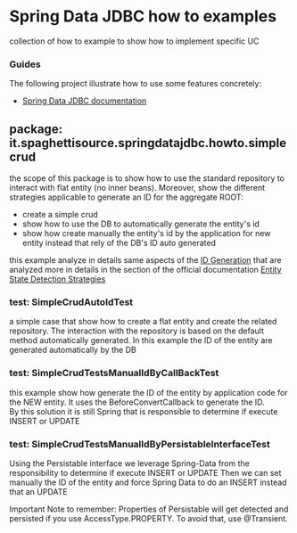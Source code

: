 # Spring Data JDBC how to examples
collection of how to example to show how to implement specific UC

### Guides
The following project illustrate how to use some features concretely:

* [Spring Data JDBC documentation](https://docs.spring.io/spring-data/relational/reference/jdbc.html)

## package: it.spaghettisource.springdatajdbc.howto.simplecrud

the scope of this package is to show how to use the standard repository to interact with flat entity (no inner beans).
Moreover, show the different strategies applicable to generate an ID for the aggregate ROOT:
* create a simple crud
* show how to use the DB to automatically generate the entity's id
* show how create manually the entity's id by the application for new entity instead that rely of the DB's ID auto generated

this example analyze in details same aspects of the 
[ID Generation](https://docs.spring.io/spring-data/relational/reference/jdbc/entity-persistence.html#entity-persistence.id-generation)
that are analyzed more in details in the section of the official documentation 
[Entity State Detection Strategies](https://docs.spring.io/spring-data/relational/reference/repositories/core-concepts.html#is-new-state-detection)


### test: SimpleCrudAutoIdTest

a simple case that show how to create a flat entity and create the related repository.
The interaction with the repository is based on the default method automatically generated.
In this example the ID of the entity are generated automatically by the DB 

### test: SimpleCrudTestsManualIdByCallBackTest

this example show how generate the ID of the entity by application code for the NEW entity. 
It uses the BeforeConvertCallback to generate the ID.  
By this solution it is still Spring that is responsible to determine if execute INSERT or UPDATE

### test: SimpleCrudTestsManualIdByPersistableInterfaceTest

Using the Persistable interface we leverage Spring-Data from the responsibility to determine if execute INSERT or UPDATE
Then we can set manually the ID of the entity and force Spring Data to do an INSERT instead that an UPDATE

Important Note to remember: Properties of Persistable will get detected and persisted if you use AccessType.PROPERTY. To avoid that, use @Transient.